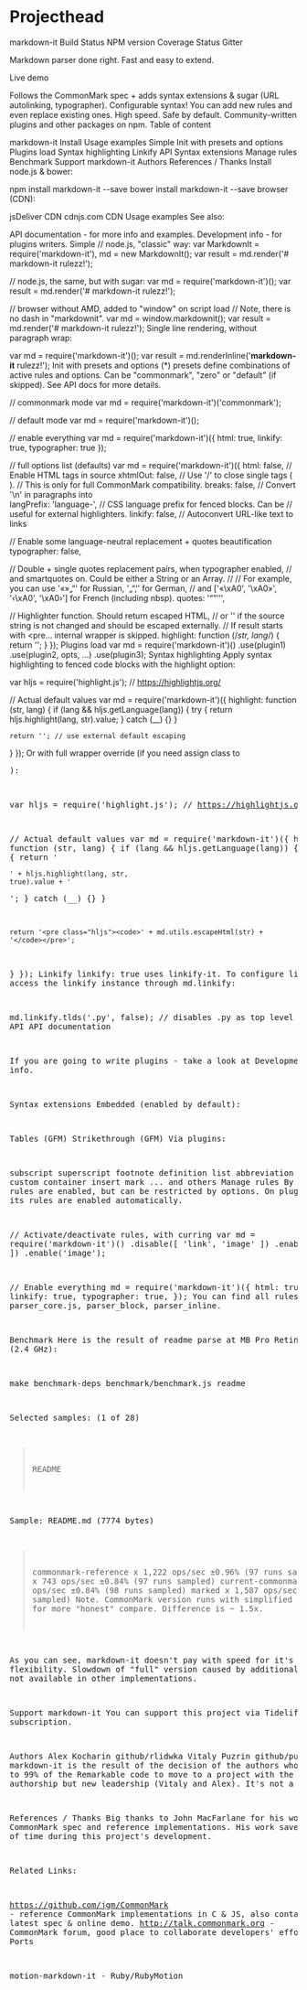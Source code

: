 # Projecthead
 
markdown-it
Build Status NPM version Coverage Status Gitter

Markdown parser done right. Fast and easy to extend.

Live demo

Follows the CommonMark spec + adds syntax extensions & sugar (URL autolinking, typographer).
Configurable syntax! You can add new rules and even replace existing ones.
High speed.
Safe by default.
Community-written plugins and other packages on npm.
Table of content

markdown-it
Install
Usage examples
Simple
Init with presets and options
Plugins load
Syntax highlighting
Linkify
API
Syntax extensions
Manage rules
Benchmark
Support markdown-it
Authors
References / Thanks
Install
node.js & bower:

npm install markdown-it --save
bower install markdown-it --save
browser (CDN):

jsDeliver CDN
cdnjs.com CDN
Usage examples
See also:

API documentation - for more info and examples.
Development info - for plugins writers.
Simple
// node.js, "classic" way:
var MarkdownIt = require('markdown-it'),
    md = new MarkdownIt();
var result = md.render('# markdown-it rulezz!');

// node.js, the same, but with sugar:
var md = require('markdown-it')();
var result = md.render('# markdown-it rulezz!');

// browser without AMD, added to "window" on script load
// Note, there is no dash in "markdownit".
var md = window.markdownit();
var result = md.render('# markdown-it rulezz!');
Single line rendering, without paragraph wrap:

var md = require('markdown-it')();
var result = md.renderInline('__markdown-it__ rulezz!');
Init with presets and options
(*) presets define combinations of active rules and options. Can be "commonmark", "zero" or "default" (if skipped). See API docs for more details.

// commonmark mode
var md = require('markdown-it')('commonmark');

// default mode
var md = require('markdown-it')();

// enable everything
var md = require('markdown-it')({
  html: true,
  linkify: true,
  typographer: true
});

// full options list (defaults)
var md = require('markdown-it')({
  html:         false,        // Enable HTML tags in source
  xhtmlOut:     false,        // Use '/' to close single tags (<br />).
                              // This is only for full CommonMark compatibility.
  breaks:       false,        // Convert '\n' in paragraphs into <br>
  langPrefix:   'language-',  // CSS language prefix for fenced blocks. Can be
                              // useful for external highlighters.
  linkify:      false,        // Autoconvert URL-like text to links

  // Enable some language-neutral replacement + quotes beautification
  typographer:  false,

  // Double + single quotes replacement pairs, when typographer enabled,
  // and smartquotes on. Could be either a String or an Array.
  //
  // For example, you can use '«»„“' for Russian, '„“‚‘' for German,
  // and ['«\xA0', '\xA0»', '‹\xA0', '\xA0›'] for French (including nbsp).
  quotes: '“”‘’',

  // Highlighter function. Should return escaped HTML,
  // or '' if the source string is not changed and should be escaped externally.
  // If result starts with <pre... internal wrapper is skipped.
  highlight: function (/*str, lang*/) { return ''; }
});
Plugins load
var md = require('markdown-it')()
            .use(plugin1)
            .use(plugin2, opts, ...)
            .use(plugin3);
Syntax highlighting
Apply syntax highlighting to fenced code blocks with the highlight option:

var hljs = require('highlight.js'); // https://highlightjs.org/

// Actual default values
var md = require('markdown-it')({
  highlight: function (str, lang) {
    if (lang && hljs.getLanguage(lang)) {
      try {
        return hljs.highlight(lang, str).value;
      } catch (__) {}
    }

    return ''; // use external default escaping
  }
});
Or with full wrapper override (if you need assign class to <pre>):

var hljs = require('highlight.js'); // https://highlightjs.org/

// Actual default values
var md = require('markdown-it')({
  highlight: function (str, lang) {
    if (lang && hljs.getLanguage(lang)) {
      try {
        return '<pre class="hljs"><code>' +
               hljs.highlight(lang, str, true).value +
               '</code></pre>';
      } catch (__) {}
    }

    return '<pre class="hljs"><code>' + md.utils.escapeHtml(str) + '</code></pre>';
  }
});
Linkify
linkify: true uses linkify-it. To configure linkify-it, access the linkify instance through md.linkify:

md.linkify.tlds('.py', false);  // disables .py as top level domain
API
API documentation

If you are going to write plugins - take a look at Development info.

Syntax extensions
Embedded (enabled by default):

Tables (GFM)
Strikethrough (GFM)
Via plugins:

subscript
superscript
footnote
definition list
abbreviation
emoji
custom container
insert
mark
... and others
Manage rules
By default all rules are enabled, but can be restricted by options. On plugin load all its rules are enabled automatically.

// Activate/deactivate rules, with curring
var md = require('markdown-it')()
            .disable([ 'link', 'image' ])
            .enable([ 'link' ])
            .enable('image');

// Enable everything
md = require('markdown-it')({
  html: true,
  linkify: true,
  typographer: true,
});
You can find all rules in sources: parser_core.js, parser_block, parser_inline.

Benchmark
Here is the result of readme parse at MB Pro Retina 2013 (2.4 GHz):

make benchmark-deps
benchmark/benchmark.js readme

Selected samples: (1 of 28)
 > README

Sample: README.md (7774 bytes)
 > commonmark-reference x 1,222 ops/sec ±0.96% (97 runs sampled)
 > current x 743 ops/sec ±0.84% (97 runs sampled)
 > current-commonmark x 1,568 ops/sec ±0.84% (98 runs sampled)
 > marked x 1,587 ops/sec ±4.31% (93 runs sampled)
Note. CommonMark version runs with simplified link normalizers for more "honest" compare. Difference is ~ 1.5x.

As you can see, markdown-it doesn't pay with speed for it's flexibility. Slowdown of "full" version caused by additional features not available in other implementations.

Support markdown-it
You can support this project via Tidelift subscription.

Authors
Alex Kocharin github/rlidwka
Vitaly Puzrin github/puzrin
markdown-it is the result of the decision of the authors who contributed to 99% of the Remarkable code to move to a project with the same authorship but new leadership (Vitaly and Alex). It's not a fork.

References / Thanks
Big thanks to John MacFarlane for his work on the CommonMark spec and reference implementations. His work saved us a lot of time during this project's development.

Related Links:

https://github.com/jgm/CommonMark - reference CommonMark implementations in C & JS, also contains latest spec & online demo.
http://talk.commonmark.org - CommonMark forum, good place to collaborate developers' efforts.
Ports

motion-markdown-it - Ruby/RubyMotion